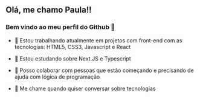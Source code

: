 ## Olá, me chamo Paula!!
### Bem vindo ao meu perfil do Github 👋

- 🔭 Estou trabalhando atualmente em projetos com front-end com as tecnologias: HTML5, CSS3, Javascript e React

- 🌱 Estou estudando sobre Next.JS e Typescript

- 👯 Posso colaborar com pessoas que estão começando e precisando de ajuda com lógica de programação

- 💬 Me chame quando quiser conversar sobre tecnologias

